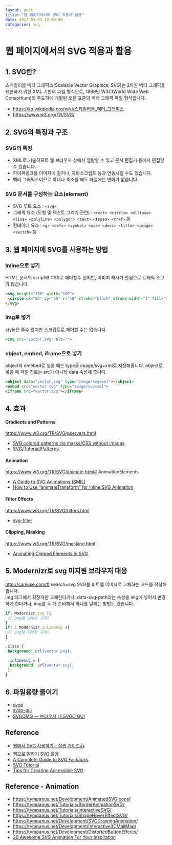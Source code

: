 ```yaml
---
layout: post
title: "웹 페이지에서의 SVG 적용과 활용"
date: 2017-03-03 12:00:00
categories: svg
---
```


# 웹 페이지에서의 SVG 적용과 활용

## 1. SVG란?
스케일러블 벡터 그래픽스(Scalable Vector Graphics, SVG)는 2차원 벡터 그래픽을 표현하기 위한 XML 기반의 파일 형식으로, 1999년 W3C(World Wide Web Consortium)의 주도하에 개발된 오픈 표준의 벡터 그래픽 파일 형식입니다.
- https://ko.wikipedia.org/wiki/스케일러블_벡터_그래픽스
- https://www.w3.org/TR/SVG/

## 2. SVG의 특징과 구조

### SVG의 특징
- XML로 기술하므로 웹 브라우저 상에서 열람할 수 있고 문서 편집기 등에서 편집할 수 있습니다.
- 하이퍼링크를 이미지에 걸거나, 자바스크립트 등과 연동시킬 수도 있습니다.
- 벡터 그래픽스이므로 확대나 축소를 해도 화질에는 변화가 없습니다.

### SVG 문서를 구성하는 요소(element)
- SVG 루트 요소 : `<svg>`
- 그래픽 요소 (도형 및 텍스트 그리기 관련) : `<rect> <circle> <ellipse> <line> <polyline> <polygon> <text> <tspan> <tref>` 등
- 컨테이너 요소 : `<g> <defs> <symbol> <use> <desc> <title> <image> <switch>` 등

## 3. 웹 페이지에 SVG를 사용하는 방법

### Inline으로 넣기
​HTML 문서의 script와 CSS로 제어할수 있지만, 이미지 캐시가 안됨으로 트래픽 소모가 많습니다.

```html
<svg height="100" width="100">
 <circle cx="50" cy="50" r="40" stroke="black" stroke-width="3" fill="red" />
</svg> 
```

### Img로 넣기
style은 줄수 있지만 스크립트로 제어할 수는 없습니다.

```html
<img src="vector.svg" alt="">
```

### object, embed, iframe으로 넣기
object와 emebed로 넣을 때는 type을 image/svg+xml로 지정해줍니다.
object로 넣을 때 파일 경로는 src가 아니라 data 속성에 줍니다.

```html
<object data="vector.svg" type="image/svg+xml"></object>
<embed src="vector.svg" type="image/svg+xml">
<iframe src="vector.svg"></iframe>
```

## 4. 효과

#### Gradients and Patterns
https://www.w3.org/TR/SVG/pservers.html
- [SVG colored patterns via masks/CSS without images](https://bl.ocks.org/jfsiii/7772281)
- [SVG/Tutorial/Patterns](https://developer.mozilla.org/ko/docs/Web/SVG/Tutorial/Patterns)

#### Animation
https://www.w3.org/TR/SVG/animate.html# AnimationElements
- [A Guide to SVG Animations (SMIL)](https://css-tricks.com/guide-svg-animations-smil/)
- [How to Use “animateTransform” for Inline SVG Animation](https://webdesign.tutsplus.com/tutorials/how-to-use-animatetransform-for-inline-svg-animation--cms-22296)

#### Filter Effects
https://www.w3.org/TR/SVG/filters.html
- [svg-filter](http://mathisonian.github.io/svg-filter/)

#### Clipping, Masking
https://www.w3.org/TR/SVG/masking.html
- [Animating Clipped Elements In SVG](https://www.smashingmagazine.com/2015/12/animating-clipped-elements-svg/)

## 5. Modernizr로 svg 미지원 브라우저 대응
http://caniuse.com/# search=svg
SVG를 비트맵 이미지로 교체하는 코드를 작성해 줍니다.   
img 태그에서 확장자만 교체한다거나, data-svg-path라는 속성을 img에 넣어서 변경하게 한다거나, img를 두 개 준비해서 하나를 날리는 방법도 있습니다.   

```javascript
if( Modernizr.svg ){ 
 // png를 SVG로 교체! 
} 
if( ! Modernizr.inlinesvg ){ 
 // png를 SVG로 교체! 
}
```

```css
.class {
 background: url(vector.png);

 .inlinesvg & {
  background: url(vector.svg);
 }
}
```

## 6. 파일용량 줄이기
- [svgo](https://github.com/svg/svgo)
- [svgo-gui](https://github.com/svg/svgo-gui)
- [SVGOMG — 브라우저 내 SVGO GUI](https://jakearchibald.github.io/svgomg/)

## Reference
- [웹에서 SVG 사용하기 - 실습 가이드👍](https://svgontheweb.com/ko/)
- [웹으로 말하기 SVG 활용](http://mytory.net/archives/11169)
- [A Complete Guide to SVG Fallbacks](https://css-tricks.com/a-complete-guide-to-svg-fallbacks/)
- [SVG Tutorial](http://tutorials.jenkov.com/svg/index.html)
- [Tips for Creating Accessible SVG](https://www.sitepoint.com/tips-accessible-svg/)

## Reference - Animation
- https://tympanus.net/Development/AnimatedSVGIcons/
- https://tympanus.net/Tutorials/BorderAnimationSVG/
- https://tympanus.net/Tutorials/InteractiveSVG/
- https://tympanus.net/Tutorials/ShapeHoverEffectSVG/
- https://tympanus.net/Development/SVGDrawingAnimation/
- https://tympanus.net/Development/Interactive3DMallMap/
- https://tympanus.net/Development/DistortedButtonEffects/
- [30 Awesome SVG Animation For Your Inspiration](http://www.hongkiat.com/blog/svg-animations/)